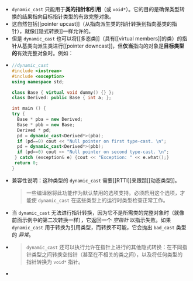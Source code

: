 - `dynamic_cast` 只能用于**类的指针和引用**（或 `void*`）。它的目的是确保类型转换的结果指向目标指针类型的有效完整对象。
- 这自然包括[[pointer upcast]]（从指向派生类的指针转换到指向基类的指针），就像[[隐式转换]]一样允许的。
- 但是 `dynamic_cast` 也可以将[[多态类]]（具有[[virtual members]]的类）的指针从基类向派生类进行[[pointer downcast]]，但**仅当**指向的对象是**目标类型的**有效完整对象时。例如：
- ``` cpp
  //dynamic_cast
  #include <iostream>
  #include <exception>
  using namespace std;
  
  class Base { virtual void dummy() {} };
  class Derived: public Base { int a; };
  
  int main () {
  try {
    Base * pba = new Derived;
    Base * pbb = new Base;
    Derived * pd;
    pd = dynamic_cast<Derived*>(pba);
    if (pd==0) cout << "Null pointer on first type-cast. \n";
    pd = dynamic_cast<Derived*>(pbb);
    if (pd==0) cout << "Null pointer on second type-cast. \n";
   } catch (exception& e) {cout << "Exception: " << e.what();}
   return 0;
  }
  ```
- 兼容性说明：这种类型的 `dynamic_cast` 需要[[RTTI]]来跟踪[[动态类型]]。
  >一些编译器将此功能作为默认禁用的选项支持。必须启用这个选项，才能使 `dynamic_cast` 在这些类型上的运行时类型检查正常工作。
- 当 `dynamic_cast` 无法进行指针转换，因为它不是所需类的完整对象时（就像前面示例中的第二次转换一样），它返回一个 *空指针* 以指示失败。如果 `dynamic_cast` 用于转换为引用类型，而转换不可能，它会抛出 `bad_cast` 类型的 *异常*。
- >`dynamic_cast` 还可以执行允许在指针上进行的其他隐式转换：在不同指针类型之间转换空指针（甚至在不相关的类之间），以及将任何类型的指针转换为 `void*` 指针。
-